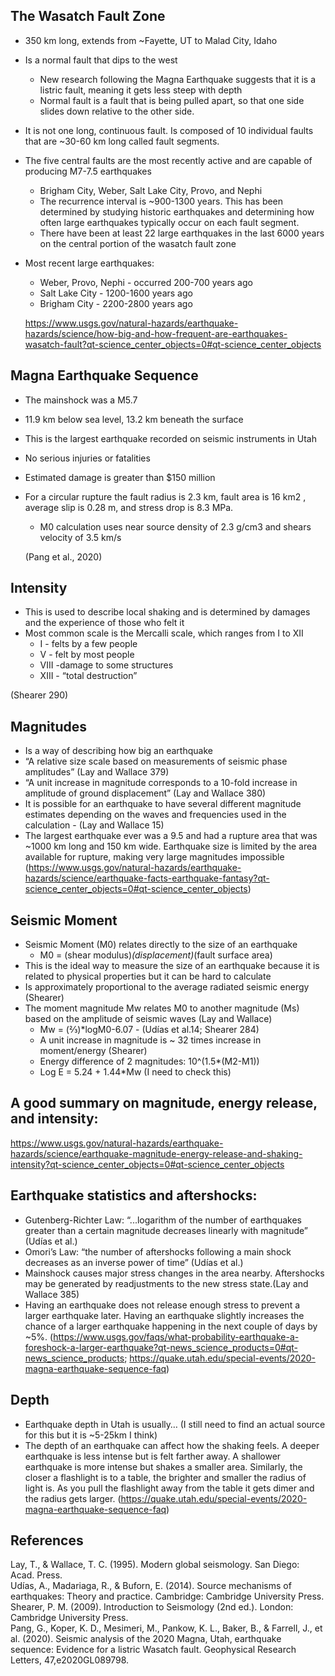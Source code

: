 ## The Wasatch Fault Zone
* 350 km long, extends from ~Fayette, UT to Malad City, Idaho 
* Is a normal fault that dips to the west
   * New research following the Magna Earthquake suggests that it is a listric fault, meaning it gets less steep with depth 
   * Normal fault is a fault that is being pulled apart, so that one side slides down relative to the other side. 
* It is not one long, continuous fault. Is composed of 10 individual faults that are ~30-60 km long called fault segments. 
* The five central faults are the most recently active and are capable of producing M7-7.5 earthquakes 
   * Brigham City, Weber, Salt Lake City, Provo, and Nephi 
   * The recurrence interval is ~900-1300 years. This has been determined by studying historic earthquakes and determining how often large earthquakes typically occur on each fault segment. 
   * There have been at least 22 large earthquakes in the last 6000 years on the central portion of the wasatch fault zone 
* Most recent large earthquakes:
   * Weber, Provo, Nephi - occurred 200-700 years ago 
   * Salt Lake City - 1200-1600 years ago 
   * Brigham City - 2200-2800 years ago  
   
  https://www.usgs.gov/natural-hazards/earthquake-hazards/science/how-big-and-how-frequent-are-earthquakes-wasatch-fault?qt-science_center_objects=0#qt-science_center_objects 


## Magna Earthquake Sequence
* The mainshock was a M5.7
* 11.9 km below sea level, 13.2 km beneath the surface
* This is the largest earthquake recorded on seismic instruments in Utah 
* No serious injuries or fatalities 
* Estimated damage is greater than $150 million 
* For a circular rupture the fault radius is 2.3 km, fault area is 16 km2 , average slip is 0.28 m, and stress drop is 8.3 MPa. 
   * M0 calculation uses near source density of 2.3 g/cm3 and shears velocity of 3.5 km/s 
   
  (Pang et al., 2020)


## Intensity
* This is used to describe local shaking and is determined by damages and the experience of those who felt it 
* Most common scale is the Mercalli scale, which ranges from I to XII
   * I - felts by a few people
   * V - felt by most people
   * VIII -damage to some structures
   * XIII - “total destruction”   
   
(Shearer 290)


## Magnitudes 
* Is a way of describing how big an earthquake
* “A relative size scale based on measurements of seismic phase amplitudes” (Lay and Wallace 379)
* “A unit increase in magnitude corresponds to a 10-fold increase in amplitude of ground displacement” (Lay and Wallace 380)
* It is possible for an earthquake to have several different magnitude estimates depending on the waves and frequencies used in the calculation - (Lay and Wallace 15)
* The largest earthquake ever was a 9.5 and had a rupture area that was ~1000 km long and 150 km wide. Earthquake size is limited by the area available for rupture, making very large magnitudes impossible (https://www.usgs.gov/natural-hazards/earthquake-hazards/science/earthquake-facts-earthquake-fantasy?qt-science_center_objects=0#qt-science_center_objects)


## Seismic Moment 
* Seismic Moment (M0) relates directly to the size of an earthquake
   * M0 = (shear modulus)*(displacement)*(fault surface area)
* This is the ideal way to measure the size of an earthquake because it is related to physical properties but it can be hard to calculate
*  Is approximately proportional to the average radiated seismic energy (Shearer)
* The moment magnitude Mw relates M0 to another magnitude (Ms) based on the amplitude of seismic waves (Lay and Wallace)
   * Mw = (⅔)*logM0-6.07 - (Udías et al.14; Shearer 284) 
   * A unit increase in magnitude is ~ 32 times increase in moment/energy (Shearer)
   * Energy difference of 2 magnitudes: 10^(1.5*(M2-M1)) 
   * Log E = 5.24 + 1.44*Mw (I need to check this)
 
## A good summary on magnitude, energy release, and intensity:
https://www.usgs.gov/natural-hazards/earthquake-hazards/science/earthquake-magnitude-energy-release-and-shaking-intensity?qt-science_center_objects=0#qt-science_center_objects </br>


## Earthquake statistics and aftershocks: 
* Gutenberg-Richter Law: “...logarithm of the number of earthquakes greater than a certain magnitude decreases linearly with magnitude” (Udías et al.)
* Omori’s Law: “the number of aftershocks following a main shock decreases as an inverse power of time” (Udías et al.)
* Mainshock causes major stress changes in the area nearby. Aftershocks may be generated by readjustments to the new stress state.(Lay and Wallace 385)
* Having an earthquake does not release enough stress to prevent a larger earthquake later. Having an earthquake slightly increases the chance of a larger earthquake happening in the next couple of days by ~5%. (https://www.usgs.gov/faqs/what-probability-earthquake-a-foreshock-a-larger-earthquake?qt-news_science_products=0#qt-news_science_products; https://quake.utah.edu/special-events/2020-magna-earthquake-sequence-faq)


## Depth 
* Earthquake depth in Utah is usually… (I still need to find an actual source for this but it is ~5-25km I think)
* The depth of an earthquake can affect how the shaking feels. A deeper earthquake is less intense but is felt farther away. A shallower earthquake is more intense but shakes a smaller area. Similarly, the closer a flashlight is to a table, the brighter and smaller the radius of light is. As you pull the flashlight away from the table it gets dimer and the radius gets larger.  (https://quake.utah.edu/special-events/2020-magna-earthquake-sequence-faq)


## References 
Lay, T., & Wallace, T. C. (1995). Modern global seismology. San Diego: Acad. Press.  
Udías, A., Madariaga, R., & Buforn, E. (2014). Source mechanisms of earthquakes: Theory and practice. Cambridge: Cambridge University Press.  
Shearer, P. M. (2009). Introduction to Seismology (2nd ed.). London: Cambridge University Press.  
Pang, G., Koper, K. D., Mesimeri, M., Pankow, K. L., Baker, B., & Farrell, J., et al. (2020). Seismic analysis of the 2020 Magna, Utah, earthquake sequence: Evidence for a listric Wasatch fault. ​Geophysical Research Letters​, 47,e2020GL089798.  
